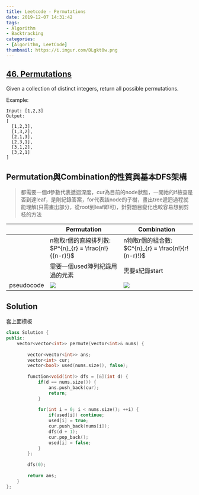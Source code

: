 ```yaml
---
title: Leetcode - Permutations
date: 2019-12-07 14:31:42
tags:
- Algorithm
- Backtracking
categories:
- [Algorithm, LeetCode]
thumbnail: https://i.imgur.com/DLgkt0w.png
---
```


## [46. Permutations](https://leetcode.com/problems/permutations/)

Given a collection of distinct integers, return all possible permutations.

Example:

```
Input: [1,2,3]
Output:
[
  [1,2,3],
  [1,3,2],
  [2,1,3],
  [2,3,1],
  [3,1,2],
  [3,2,1]
]
```

<!-- more -->



## Permutation與Combination的性質與基本DFS架構

> 都需要一個d參數代表遞迴深度，cur為目前的node狀態，一開始的if檢查是否到達leaf，是則紀錄答案，for代表該node的子樹，畫出tree遞迴過程就能理解(只需畫出部分，從root到leaf即可)，針對題目變化也較容易想到剪枝的方法



||Permutation|Combination|
|---|---|---|
||n物取r個的直線排列數: $P^{n}_{r} = \frac{n!}{(n-r)!}$|n物取r個的組合數: $C^{n}_{r} = \frac{n!}{r!(n-r)!}$|
||需要一個used陣列紀錄用過的元素| 需要s紀錄start|
| pseudocode |<img src="https://syokujinau.github.io/myimages/perm1.png"  />|<img src="https://syokujinau.github.io/myimages/perm2.png"  />|

## Solution

套上面模板

```cpp
class Solution {
public:
    vector<vector<int>> permute(vector<int>& nums) {
        
        vector<vector<int>> ans;
        vector<int> cur;
        vector<bool> used(nums.size(), false);
        
        function<void(int)> dfs = [&](int d) {
            if(d == nums.size()) {
                ans.push_back(cur);
                return;
            }
            
            for(int i = 0; i < nums.size(); ++i) {
                if(used[i]) continue;
                used[i] = true;
                cur.push_back(nums[i]);
                dfs(d + 1);
                cur.pop_back();
                used[i] = false;
            }
        };
        
        dfs(0);
        
        return ans;
    }
};
```